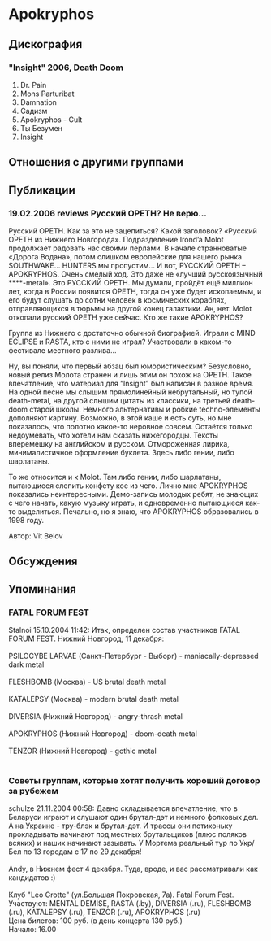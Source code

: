 # Apokryphos



## Дискография

### "Insight" 2006, Death Doom

01. Dr. Pain
02. Mons Parturibat
03. Damnation
04. Садизм
05. Apokryphos - Cult
06. Ты Безумен
07. Insight


## Отношения с другими группами


## Публикации

### 19.02.2006 reviews Русский OPETH? Не верю…

<P>Русский OPETH. Как за это не зацепиться? Какой заголовок? «Русский OPETH из Нижнего Новгорода». Подразделение Irond’a Molot продолжает радовать нас своими перлами. В начале странноватые «Дорога Водана», потом слишком европейские для нашего рынка SOUTHWAKE… HUNTERS мы пропустим… И вот, РУССКИЙ OPETH – APOKRYPHOS. Очень смелый ход. Это даже не «лучший русскоязычный ****-metal». Это РУССКИЙ OPETH. Мы думали, пройдёт ещё миллион лет, когда в России появится OPETH, тогда он уже будет ископаемым, и его будут слушать до сотни человек в космических кораблях, отправляющихся в тюрьмы на другой конец галактики. Ан, нет. Molot откопали русский OPETH уже сейчас. Кто же такие APOKRYPHOS?</P>
<P>Группа из Нижнего с достаточно обычной биографией. Играли с MIND ECLIPSE и RASTA, кто с ними не играл? Участвовали в каком-то фестивале местного разлива… </P>
<P>Ну, вы поняли, что первый абзац был юмористическим? Безусловно, новый релиз Молота странен и лишь этим он похож на OPETH. Такое впечатление, что материал для “Insight” был написан в разное время. На одной песне мы слышим прямолинейный небрутальный, но тупой death-metal, на другой слышим цитаты из классики, на третьей death-doom старой школы. Немного альтернативы и робкие techno-элементы дополняют картину. Возможно, в этой каше и есть суть, но мне показалось, что полотно какое-то неровное совсем. Остаётся только недоумевать, что хотели нам сказать нижегородцы. Тексты вперемешку на английском и русском. Отмороженная лирика, минималистичное оформление буклета. Здесь либо гении, либо шарлатаны.</P>
<P>То же относится и к Molot. Там либо гении, либо шарлатаны, пытающиеся слепить конфету кое из чего. Лично мне APOKRYPHOS показались неинтересными. Демо-запись молодых ребят, не знающих с чего начать, какую музыку играть, и одновременно пытающиеся как-то выделиться. Печально, но я знаю, что APOKRYPHOS образовались в 1998 году. </P>
Автор: Vit Belov


## Обсуждения


## Упоминания

### FATAL FORUM FEST

Stalnoi 15.10.2004 11:42:
Итак, определен состав участников FATAL FORUM FEST. Нижний Новгород, 11 декабря:<BR><BR>PSILOCYBE LARVAE (Санкт-Петербург - Выборг) - maniacally-depressed dark metal<BR><BR>FLESHBOMB (Москва) - US brutal death metal<BR><BR>KATALEPSY (Москва) - modern brutal death metal<BR><BR>DIVERSIA (Нижний Новгород) - angry-thrash metal<BR><BR>APOKRYPHOS (Нижний Новгород) - doom-death metal<BR><BR>TENZOR (Нижний Новгород) - gothic metal<BR><BR>

### Советы группам, которые хотят получить хороший договор за рубежем

schulze 21.11.2004 00:58:
Давно складывается впечатление, что в Беларуси играют и слушают один брутал-дэт и немного фолковых дел. А на Украине - тру-блэк и брутал-дэт. И трассы они потихоньку прокладывать начинают под местных брутальщиков (плюс поляков всяких) и наших начинают зазывать. У Мортема реальный тур по Укр/Бел по 13 городам с 17 по 29 декабря!<BR><BR>Andy, в Нижнем фест 4 декабря. Туда, вроде, и вас рассматривали как кандидатов :)<BR><BR>Клуб "Leo Grotte" (ул.Большая Покровская, 7а). Fatal Forum Fest. <BR>Участвуют: MENTAL DEMISE, RASTA (.by), DIVERSIA (.ru), FLESHBOMB (.ru), KATALEPSY (.ru), TENZOR (.ru), APOKRYPHOS (.ru) <BR>Цена билетов: 100 руб. (в день концерта 130 руб.) <BR>Начало: 16.00 

